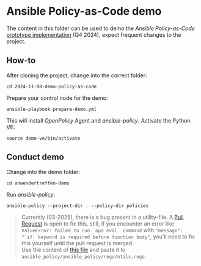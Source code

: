 # Ansible Policy-as-Code demo

The content in this folder can be used to demo the *Ansible Policy-as-Code* [prototype implementation](https://github.com/ansible/ansible-policy) (Q4 2024), expect frequent changes to the project.

## How-to

After cloning the project, change into the correct folder:

```console
cd 2024-11-08-demo-policy-as-code
```

Prepare your control node for the demo:

```console
ansible-playbook prepare-demo.yml
```

This will install *OpenPolicy* Agent and *ansible-policy*. Activate the Python VE:

```console
source demo-ve/bin/activate
```

## Conduct demo

Change into the demo folder:

```console
cd anwendertreffen-demo
```

Run *ansible-policy*:

```console
ansible-policy --project-dir . --policy-dir policies
```

> Currently (03-2025), there is a bug present in a utility-file. A [Pull Request](https://github.com/ansible/ansible-policy/pull/55) is open to fix this, still, if you encounter an error like ```ValueError: failed to run `opa eval` command``` with ```"message": "`if` keyword is required before function body"```, you'll need to fix this yourself until the pull request is merged.  
> Use the content of [this file](https://github.com/ansible/ansible-policy/blob/3df949758364f8e5fa510d2a3336c75739eacf3a/ansible_policy/rego/utils.rego) and paste it to `ansible_policy/ansible_policy/rego/utils.rego`.
